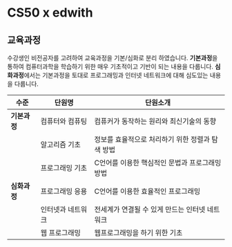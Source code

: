 # CS50 x edwith

## 교육과정 

수강생인 비전공자를 고려하여 교육과정을 기본/심화로 분리 하였습니다. 
**기본과정**을 통하여 컴퓨터과학을 학습하기 위한 매우 기초적이고 기반이 되는 내용을 다룹니다. 
**심화과정**에서는 기본과정을 토대로 프로그래밍과 인터넷 네트워크에 대해 심도있는 내용을 다룹니다.

|수준|단원명|단원소개|
|--|--|--|
|**기본과정**|컴퓨터와 컴퓨팅|컴퓨커가 동작하는 원리와 최신기술의 동향|
||알고리즘 기초|정보를 효율적으로 처리하기 위한 정렬과 탐색 방법|
||프로그래밍 기초|C언어를 이용한 핵심적인 문법과 프로그래밍 방법|
|**심화과정**|프로그래밍 응용|C언어를 이용한 효율적인 프로그래밍|
||인터넷과 네트워크|전세계가 연결될 수 있게 만드는 인터넷 네트워크|
||웹 프로그래밍|웹프로그래밍을 하기 위한 기초|